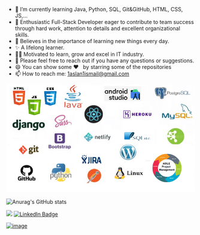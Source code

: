 
-  🌱  I’m currently learning Java, Python, SQL, Git&GitHub, HTML, CSS, JS,...
-  👯  Enthusiastic Full-Stack Developer eager to contribute to team success through hard work, attention to details and excellent organizational skills.
-  📝  Believes in the importance of learning new things every day. 
-  ✨  A lifelong learner. 
-  👨‍💻  Motivated to learn, grow and excel in IT industry.
-  💬 Please feel free to reach out if you have any questions or suggestions.
-  😄 You can show some   ❤️    &nbsp; by starring some of the repositories
-  📫 How to reach me: 1aslan1ismail@gmail.com

![al](https://github.com/Ismail-Aslan/Ismail-Aslan/blob/main/ss.png?raw=true) 

![Anurag's GitHub stats](https://github-readme-stats.vercel.app/api?username=Ismail-Aslan&show_icons=true&theme=onedark)<br>

![](https://komarev.com/ghpvc/?username=Ismail-Aslan)
[![LinkedIn Badge](https://img.shields.io/badge/LinkedIn-Profile-informational?style=flat&logo=linkedin&logoColor=white&color=0D76A8)](https://www.linkedin.com/in/ismailaslan-1/)<br>

[![image](https://img.shields.io/badge/Gmail-D14836?style=for-the-badge&logo=gmail&logoColor=white)](1aslan1ismail@gmail.com)

